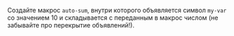 Создайте макрос `auto-sum`, внутри которого объявляется символ `my-var` со значением 10 и складывается с переданным в макрос числом (не забывайте про перекрытие объявлений!).
